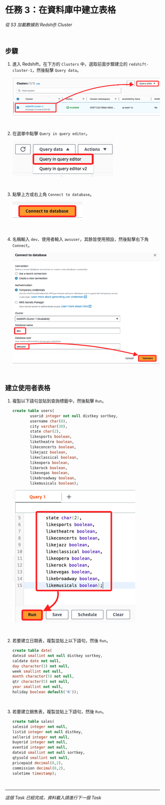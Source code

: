 # 任務 3：在資料庫中建立表格

_從 S3 加載數據到 Redshift Cluster_

<br>

## 步驟

1. 進入 Redshift，在下方的 `Clusters` 中，選取前面步驟建立的 `redshift-cluster-1`，然後點擊 `Query data`。

    ![](images/img_37.png)

<br>

2. 在選單中點擊 `Query in query editor`。

    ![](images/img_38.png)

<br>

3. 點擊上方或右上角 `Connect to database`。

    ![](images/img_39.png)

<br>

4. 名稱輸入 `dev`、使用者輸入 `awsuser`，其餘皆使用預設，然後點擊右下角 `Connect`。

    ![](images/img_40.png)

<br>

## 建立使用者表格

1. 複製以下語句並貼到查詢標籤中，然後點擊 `Run`。

    ```sql
    create table users(
            userid integer not null distkey sortkey,
            username char(8),
            city varchar(30),
            state char(2),
            likesports boolean,
            liketheatre boolean,
            likeconcerts boolean,
            likejazz boolean,
            likeclassical boolean,
            likeopera boolean,
            likerock boolean,
            likevegas boolean,
            likebroadway boolean,
            likemusicals boolean);
    ```

    ![](images/img_41.png)

<br>

2. 若要建立日期表，複製並貼上以下語句，然後 `Run`。

    ```sql
    create table date(
    dateid smallint not null distkey sortkey,
    caldate date not null,
    day character(3) not null,
    week smallint not null,
    month character(5) not null,
    qtr character(5) not null,
    year smallint not null,
    holiday boolean default('N'));
    ```

<br>

3. 若要建立銷售表，複製並貼上下語句，然後 `Run`。

    ```sql
    create table sales(
    salesid integer not null,
    listid integer not null distkey,
    sellerid integer not null,
    buyerid integer not null,
    eventid integer not null,
    dateid smallint not null sortkey,
    qtysold smallint not null,
    pricepaid decimal(8,2),
    commission decimal(8,2),
    saletime timestamp);
    ```

<br>

___

_這個 Task 已經完成，資料載入請進行下一個 Task_